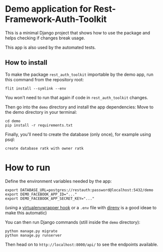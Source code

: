 # Demo application for Rest-Framework-Auth-Toolkit

This is a minimal Django project that shows how to use
the package and helps checking if changes break usage.

This app is also used by the automated tests.

## How to install

To make the package `rest_auth_toolkit` importable by the demo app,
run this command from the repository root:

```
flit install --symlink --env
```

You won't need to run that again if code in `rest_auth_toolkit` changes.

Then go into the `demo` directory and install the app dependencies:
Move to the demo directory in your terminal:

```
cd demo
pip install -r requirements.txt
```

Finally, you'll need to create the database (only once), for example
using psql:

```
create database ratk with owner ratk
```

# How to run

Define the environment variables needed by the app:

```
export DATABASE_URL=postgres://restauth:password@localhost:5432/demo
export DEMO_FACEBOOK_APP_ID="..."
export DEMO_FACEBOOK_APP_SECRET_KEY="..."
```

(using a [virtualenvwrapper hook](https://virtualenvwrapper.readthedocs.io/en/latest/scripts.html#postactivate)
or a `.env` file with [direnv](https://direnv.net/) is a good ideae to make this automatic)

You can then run Django commands (still inside the `demo` directory):

```
python manage.py migrate
python manage.py runserver
```

Then head on to `http://localhost:8000/api/` to see the endpoints available.
